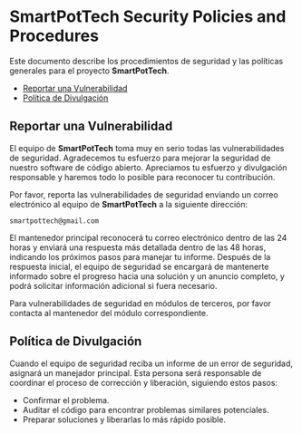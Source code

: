 # SmartPotTech Security Policies and Procedures

Este documento describe los procedimientos de seguridad y las políticas generales para el proyecto **SmartPotTech**.

- [Reportar una Vulnerabilidad](#reportar-una-vulnerabilidad)
- [Política de Divulgación](#política-de-divulgación)

## Reportar una Vulnerabilidad

El equipo de **SmartPotTech** toma muy en serio todas las vulnerabilidades de seguridad. Agradecemos tu esfuerzo para mejorar la seguridad de nuestro software de código abierto. Apreciamos tu esfuerzo y divulgación responsable y haremos todo lo posible para reconocer tu contribución.

Por favor, reporta las vulnerabilidades de seguridad enviando un correo electrónico al equipo de **SmartPotTech** a la siguiente dirección:

```
smartpottech@gmail.com
```

El mantenedor principal reconocerá tu correo electrónico dentro de las 24 horas y enviará una respuesta más detallada dentro de las 48 horas, indicando los próximos pasos para manejar tu informe. Después de la respuesta inicial, el equipo de seguridad se encargará de mantenerte informado sobre el progreso hacia una solución y un anuncio completo, y podrá solicitar información adicional si fuera necesario.

Para vulnerabilidades de seguridad en módulos de terceros, por favor contacta al mantenedor del módulo correspondiente.

## Política de Divulgación

Cuando el equipo de seguridad reciba un informe de un error de seguridad, asignará un manejador principal. Esta persona será responsable de coordinar el proceso de corrección y liberación, siguiendo estos pasos:

  * Confirmar el problema.
  * Auditar el código para encontrar problemas similares potenciales.
  * Preparar soluciones y liberarlas lo más rápido posible.
